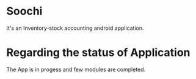 # Soochi
It's an Inventory-stock accounting android application.

# Regarding the status of Application
The App is in progess and few modules are completed.
